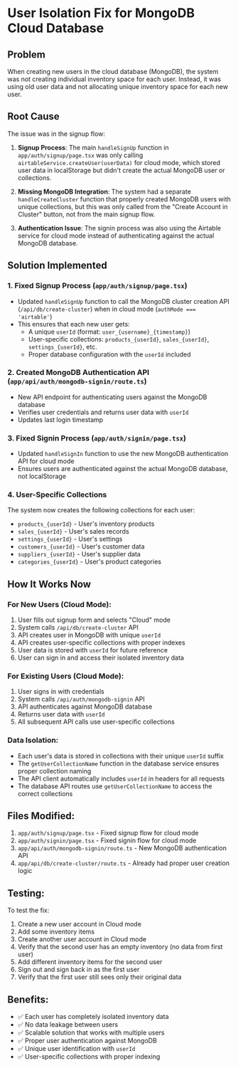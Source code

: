 # User Isolation Fix for MongoDB Cloud Database

## Problem
When creating new users in the cloud database (MongoDB), the system was not creating individual inventory space for each user. Instead, it was using old user data and not allocating unique inventory space for each new user.

## Root Cause
The issue was in the signup flow:

1. **Signup Process**: The main `handleSignUp` function in `app/auth/signup/page.tsx` was only calling `airtableService.createUser(userData)` for cloud mode, which stored user data in localStorage but didn't create the actual MongoDB user or collections.

2. **Missing MongoDB Integration**: The system had a separate `handleCreateCluster` function that properly created MongoDB users with unique collections, but this was only called from the "Create Account in Cluster" button, not from the main signup flow.

3. **Authentication Issue**: The signin process was also using the Airtable service for cloud mode instead of authenticating against the actual MongoDB database.

## Solution Implemented

### 1. Fixed Signup Process (`app/auth/signup/page.tsx`)
- Updated `handleSignUp` function to call the MongoDB cluster creation API (`/api/db/create-cluster`) when in cloud mode (`authMode === 'airtable'`)
- This ensures that each new user gets:
  - A unique `userId` (format: `user_{username}_{timestamp}`)
  - User-specific collections: `products_{userId}`, `sales_{userId}`, `settings_{userId}`, etc.
  - Proper database configuration with the `userId` included

### 2. Created MongoDB Authentication API (`app/api/auth/mongodb-signin/route.ts`)
- New API endpoint for authenticating users against the MongoDB database
- Verifies user credentials and returns user data with `userId`
- Updates last login timestamp

### 3. Fixed Signin Process (`app/auth/signin/page.tsx`)
- Updated `handleSignIn` function to use the new MongoDB authentication API for cloud mode
- Ensures users are authenticated against the actual MongoDB database, not localStorage

### 4. User-Specific Collections
The system now creates the following collections for each user:
- `products_{userId}` - User's inventory products
- `sales_{userId}` - User's sales records
- `settings_{userId}` - User's settings
- `customers_{userId}` - User's customer data
- `suppliers_{userId}` - User's supplier data
- `categories_{userId}` - User's product categories

## How It Works Now

### For New Users (Cloud Mode):
1. User fills out signup form and selects "Cloud" mode
2. System calls `/api/db/create-cluster` API
3. API creates user in MongoDB with unique `userId`
4. API creates user-specific collections with proper indexes
5. User data is stored with `userId` for future reference
6. User can sign in and access their isolated inventory data

### For Existing Users (Cloud Mode):
1. User signs in with credentials
2. System calls `/api/auth/mongodb-signin` API
3. API authenticates against MongoDB database
4. Returns user data with `userId`
5. All subsequent API calls use user-specific collections

### Data Isolation:
- Each user's data is stored in collections with their unique `userId` suffix
- The `getUserCollectionName` function in the database service ensures proper collection naming
- The API client automatically includes `userId` in headers for all requests
- The database API routes use `getUserCollectionName` to access the correct collections

## Files Modified:
1. `app/auth/signup/page.tsx` - Fixed signup flow for cloud mode
2. `app/auth/signin/page.tsx` - Fixed signin flow for cloud mode  
3. `app/api/auth/mongodb-signin/route.ts` - New MongoDB authentication API
4. `app/api/db/create-cluster/route.ts` - Already had proper user creation logic

## Testing:
To test the fix:
1. Create a new user account in Cloud mode
2. Add some inventory items
3. Create another user account in Cloud mode
4. Verify that the second user has an empty inventory (no data from first user)
5. Add different inventory items for the second user
6. Sign out and sign back in as the first user
7. Verify that the first user still sees only their original data

## Benefits:
- ✅ Each user has completely isolated inventory data
- ✅ No data leakage between users
- ✅ Scalable solution that works with multiple users
- ✅ Proper user authentication against MongoDB
- ✅ Unique user identification with `userId`
- ✅ User-specific collections with proper indexing
